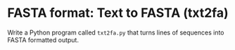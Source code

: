 # FASTA format: Text to FASTA (txt2fa)

Write a Python program called `txt2fa.py` that turns lines of sequences into FASTA formatted output.


